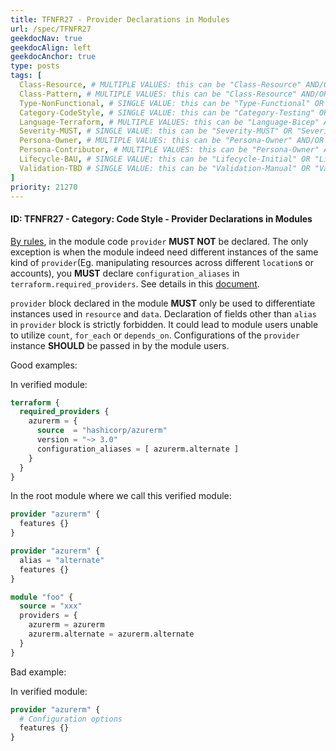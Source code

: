```yaml
---
title: TFNFR27 - Provider Declarations in Modules
url: /spec/TFNFR27
geekdocNav: true
geekdocAlign: left
geekdocAnchor: true
type: posts
tags: [
  Class-Resource, # MULTIPLE VALUES: this can be "Class-Resource" AND/OR "Class-Pattern" AND/OR "Class-Utility"
  Class-Pattern, # MULTIPLE VALUES: this can be "Class-Resource" AND/OR "Class-Pattern" AND/OR "Class-Utility"
  Type-NonFunctional, # SINGLE VALUE: this can be "Type-Functional" OR "Type-NonFunctional"
  Category-CodeStyle, # SINGLE VALUE: this can be "Category-Testing" OR "Category-Telemetry" OR "Category-Contribution/Support" OR "Category-Documentation" OR "Category-CodeStyle" OR "Category-Naming/Composition" OR "Category-Inputs/Outputs" OR "Category-Release/Publishing"
  Language-Terraform, # MULTIPLE VALUES: this can be "Language-Bicep" AND/OR "Language-Terraform"
  Severity-MUST, # SINGLE VALUE: this can be "Severity-MUST" OR "Severity-SHOULD" OR "Severity-MAY"
  Persona-Owner, # MULTIPLE VALUES: this can be "Persona-Owner" AND/OR "Persona-Contributor"
  Persona-Contributor, # MULTIPLE VALUES: this can be "Persona-Owner" AND/OR "Persona-Contributor"
  Lifecycle-BAU, # SINGLE VALUE: this can be "Lifecycle-Initial" OR "Lifecycle-BAU" OR "Lifecycle-EOL"
  Validation-TBD # SINGLE VALUE: this can be "Validation-Manual" OR "Validation-CI/Informational" OR "CI/Enforced"
]
priority: 21270
---
```


#### ID: TFNFR27 - Category: Code Style - Provider Declarations in Modules

[By rules](https://www.terraform.io/docs/language/modules/develop/providers.html), in the module code `provider` **MUST NOT** be declared. The only exception is when the module indeed need different instances of the same kind of `provider`(Eg. manipulating resources across different `location`s or accounts), you **MUST** declare `configuration_aliases` in `terraform.required_providers`. See details in this [document](https://www.terraform.io/docs/language/providers/configuration.html#alias-multiple-provider-configurations).

`provider` block declared in the module **MUST** only be used to differentiate instances used in  `resource` and `data`. Declaration of fields other than `alias` in `provider` block is strictly forbidden. It could lead to module users unable to utilize `count`, `for_each` or `depends_on`. Configurations of the `provider` instance **SHOULD** be passed in by the module users.

Good examples:

In verified module:

```terraform
terraform {
  required_providers {
    azurerm = {
      source  = "hashicorp/azurerm"
      version = "~> 3.0"
      configuration_aliases = [ azurerm.alternate ]
    }
  }
}
```

In the root module where we call this verified module:

````terraform
provider "azurerm" {
  features {}
}

provider "azurerm" {
  alias = "alternate"
  features {}
}

module "foo" {
  source = "xxx"
  providers = {
    azurerm = azurerm
    azurerm.alternate = azurerm.alternate
  }
}
````

Bad example:

In verified module:

```terraform
provider "azurerm" {
  # Configuration options
  features {}
}
